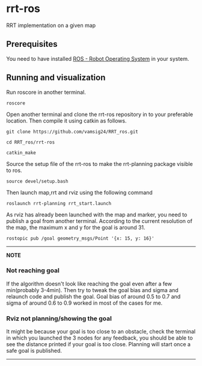 # rrt-ros
RRT implementation on a given map

## Prerequisites
You need to have installed [ROS - Robot Operating System](http://www.ros.org/) in your system.

## Running and visualization
Run roscore in another terminal.

`roscore`

Open another terminal and clone the rrt-ros repository in to your preferable location. Then compile it using catkin as follows.

`git clone https://github.com/vamsig24/RRT_ros.git`

`cd RRT_ros/rrt-ros`

`catkin_make`

Source the setup file of the rrt-ros to make the rrt-planning package visible to ros.

`source devel/setup.bash` 

Then launch map,rrt and rviz using the following command

`roslaunch rrt-planning rrt_start.launch`

As rviz has already been launched with the map and marker, you need to publish a goal from another terminal. According to the current resolution of the map, the maximum x and y for the goal is around 31.

`rostopic pub /goal geometry_msgs/Point '{x: 15, y: 16}'`

---
**NOTE**

### Not reaching goal
If the algorithm doesn't look like reaching the goal even after a few min(probably 3-4min). Then try to tweak the goal bias and sigma and relaunch code and publish the goal.
Goal bias of around 0.5 to 0.7 and sigma of around 0.6 to 0.9 worked in most of the cases for me.

### Rviz not planning/showing the goal
It might be because your goal is too close to an obstacle, check the terminal in which you launched the 3 nodes for any feedback, you should be able to see the distance printed if your goal is too close. Planning will start once a safe goal is published.

---

